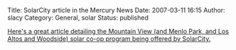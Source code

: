 Title: SolarCity article in the Mercury News
Date: 2007-03-11 16:15
Author: slacy
Category: General, solar
Status: published

[Here's a great article detailing the Mountain View (and Menlo Park, and
Los Altos and Woodside) solar co-op program being offered by
SolarCity.](http://www.mercurynews.com/business/ci_5406289)
